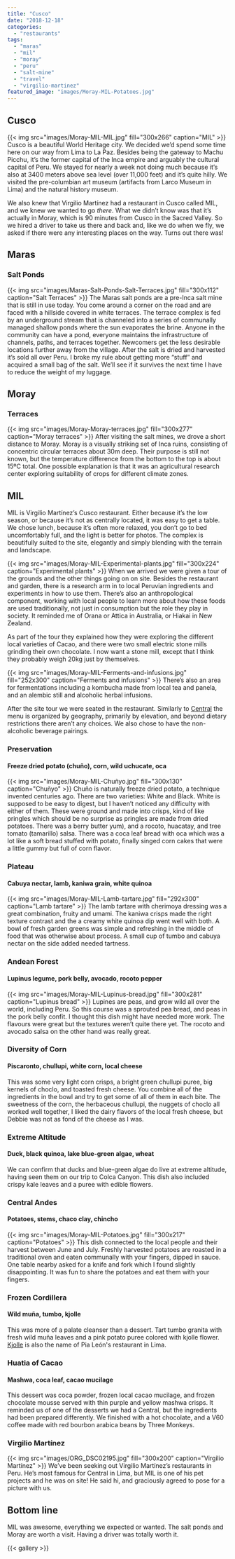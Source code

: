 ```yaml
---
title: "Cusco"
date: "2018-12-18"
categories: 
  - "restaurants"
tags: 
  - "maras"
  - "mil"
  - "moray"
  - "peru"
  - "salt-mine"
  - "travel"
  - "virgilio-martinez"
featured_image: "images/Moray-MIL-Potatoes.jpg"
---
```

## Cusco

{{< img src="images/Moray-MIL-MIL.jpg" fill="300x266" caption="MIL" >}}
Cusco is a beautiful World Heritage city. We decided we’d spend some
time here on our way from Lima to La Paz. Besides being the gateway to
Machu Picchu, it’s the former capital of the Inca empire and arguably
the cultural capital of Peru. We stayed for nearly a week not doing
much because it’s also at 3400 meters above sea level (over 11,000
feet) and it’s quite hilly. We visited the pre-columbian art museum
(artifacts from Larco Museum in Lima) and the natural history museum.

We also knew that Virgilio Martínez had a restaurant in Cusco called
MIL, and we knew we wanted to go _there_. What we didn’t know was that
it’s actually in Moray, which is 90 minutes from Cusco in the Sacred
Valley. So we hired a driver to take us there and back and, like we do
when we fly, we asked if there were any interesting places on the
way. Turns out there was!

## Maras

### Salt Ponds

{{< img src="images/Maras-Salt-Ponds-Salt-Terraces.jpg" fill="300x112" caption="Salt Terraces" >}}
The Maras salt ponds are a pre-Inca salt mine that is still in use
today. You come around a corner on the road and are faced with a
hillside covered in white terraces. The terrace complex is fed by an
underground stream that is channeled into a series of communally
managed shallow ponds where the sun evaporates the brine. Anyone in
the community can have a pond, everyone maintains the infrastructure
of channels, paths, and terraces together. Newcomers get the less
desirable locations further away from the village. After the salt is
dried and harvested it’s sold all over Peru. I broke my rule about
getting more “stuff” and acquired a small bag of the salt. We’ll see
if it survives the next time I have to reduce the weight of my
luggage.

## Moray

### Terraces

{{< img src="images/Moray-Moray-terraces.jpg" fill="300x277" caption="Moray terraces" >}}
After visiting the salt mines, we drove a short distance to
Moray. Moray is a visually striking set of Inca ruins, consisting of
concentric circular terraces about 30m deep. Their purpose is still
not known, but the temperature difference from the bottom to the top
is about 15ºC total. One possible explanation is that it was an
agricultural research center exploring suitability of crops for
different climate zones.

## MIL

MIL is Virgilio Martínez’s Cusco restaurant. Either because it’s the
low season, or because it’s not as centrally located, it was easy to
get a table. We chose lunch, because it’s often more relaxed, you
don’t go to bed uncomfortably full, and the light is better for
photos. The complex is beautifully suited to the site, elegantly and
simply blending with the terrain and landscape.

{{< img src="images/Moray-MIL-Experimental-plants.jpg" fill="300x224" caption="Experimental plants" >}}
When we arrived we were given a tour of the grounds and the other
things going on on site. Besides the restaurant and garden, there is a
research arm in to local Peruvian ingredients and experiments in how
to use them. There’s also an anthropological component, working with
local people to learn more about how these foods are used
traditionally, not just in consumption but the role they play in
society. It reminded me of Orana or Attica in Australia, or Hiakai in
New Zealand.

As part of the tour they explained how they were exploring the
different local varieties of Cacao, and there were two small electric
stone mills grinding their own chocolate. I now want a stone mill,
except that I think they probably weigh 20kg just by themselves.

{{< img src="images/Moray-MIL-Ferments-and-infusions.jpg" fill="252x300" caption="Ferments and infusions" >}}
There’s also an area for fermentations including a kombucha made from
local tea and panela, and an alembic still and alcoholic herbal
infusions.

After the site tour we were seated in the restaurant. Similarly to
[Central](/central/) the menu is organized by
geography, primarily by elevation, and beyond dietary restrictions
there aren’t any choices. We also chose to have the non-alcoholic
beverage pairings.

### Preservation

#### Freeze dried potato (chuño), corn, wild uchucate, oca

{{< img src="images/Moray-MIL-Chuñyo.jpg" fill="300x130" caption="Chuñyo" >}}
Chuño is naturally freeze dried potato, a technique invented centuries
ago. There are two varieties: White and Black. White is supposed to be
easy to digest, but I haven’t noticed any difficulty with either of
them. These were ground and made into crisps, kind of like pringles
which should be no surprise as pringles are made from dried
potatoes. There was a berry butter yum), and a rocoto, huacatay, and
tree tomato (tamarillo) salsa. There was a coca leaf bread with oca
which was a lot like a soft bread stuffed with potato, finally singed
corn cakes that were a little gummy but full of corn flavor.

### Plateau

#### Cabuya nectar, lamb, kaniwa grain, white quinoa

{{< img src="images/Moray-MIL-Lamb-tartare.jpg" fill="292x300" caption="Lamb tartare" >}}
The lamb tartare with cherimoya dressing was a great combination,
fruity and umami. The kaniwa crisps made the right texture contrast
and the a creamy white quinoa dip went well with both. A bowl of fresh
garden greens was simple and refreshing in the middle of food that was
otherwise about process. A small cup of tumbo and cabuya nectar on the
side added needed tartness.

### Andean Forest

#### Lupinus legume, pork belly, avocado, rocoto pepper

{{< img src="images/Moray-MIL-Lupinus-bread.jpg" fill="300x281" caption="Lupinus bread" >}}
Lupines are peas, and grow wild all over the world, including Peru. So
this course was a sprouted pea bread, and peas in the pork belly
confit. I thought this dish might have needed more work. The flavours
were great but the textures weren’t quite there yet. The rocoto and
avocado salsa on the other hand was really great.

### Diversity of Corn

#### Piscaronto, chullupi, white corn, local cheese

This was some very light corn crisps, a bright green chullupi puree,
big kernels of choclo, and toasted fresh cheese. You combine all of
the ingredients in the bowl and try to get some of all of them in each
bite. The sweetness of the corn, the herbaceous chullupi, the nuggets
of choclo all worked well together, I liked the dairy flavors of the
local fresh cheese, but Debbie was not as fond of the cheese as I was.

### Extreme Altitude

#### Duck, black quinoa, lake blue-green algae, wheat

We can confirm that ducks and blue-green algae do live at extreme
altitude, having seen them on our trip to Colca Canyon. This dish also
included crispy kale leaves and a puree with edible flowers.

### Central Andes

#### Potatoes, stems, chaco clay, chincho

{{< img src="images/Moray-MIL-Potatoes.jpg" fill="300x217" caption="Potatoes" >}}
This dish connected to the local people and their harvest between June
and July. Freshly harvested potatoes are roasted in a traditional oven
and eaten communally with your fingers, dipped in sauce. One table
nearby asked for a knife and fork which I found slightly
disappointing. It was fun to share the potatoes and eat them with your
fingers.

### Frozen Cordillera

#### Wild muña, tumbo, kjolle

This was more of a palate cleanser than a dessert. Tart tumbo granita
with fresh wild muña leaves and a pink potato puree colored with
kjolle flower. [Kjolle](/kjolle/) is also the
name of Pia León's restaurant in Lima.

### Huatia of Cacao

#### Mashwa, coca leaf, cacao mucilage

This dessert was coca powder, frozen local cacao mucilage, and frozen
chocolate mousse served with thin purple and yellow mashwa crisps. It
reminded us of one of the desserts we had a Central, but the
ingredients had been prepared differently. We finished with a hot
chocolate, and a V60 coffee made with red bourbon arabica beans by
Three Monkeys.

### Virgilio Martínez

{{< img src="images/ORG_DSC02195.jpg" fill="300x200" caption="Virgilio Martínez" >}}
We’ve been seeking out Virgilio Martínez’s restaurants in Peru. He’s
most famous for Central in Lima, but MIL is one of his pet projects
and he was on site! He said hi, and graciously agreed to pose for a
picture with us.

## Bottom line

MIL was awesome, everything we expected or wanted. The salt ponds and
Moray are worth a visit. Having a driver was totally worth it.

{{< gallery >}}
